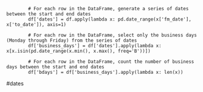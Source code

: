 			# For each row in the DataFrame, generate a series of dates between the start and end dates
			df['dates'] = df.apply(lambda x: pd.date_range(x['fm_date'], x['to_date']), axis=1)
			
			# For each row in the DataFrame, select only the business days (Monday through Friday) from the series of dates
			df['business_days'] = df['dates'].apply(lambda x: x[x.isin(pd.date_range(x.min(), x.max(), freq='B'))])
			
			# For each row in the DataFrame, count the number of business days between the start and end dates
			df['bdays'] = df['business_days'].apply(lambda x: len(x))


#dates 
